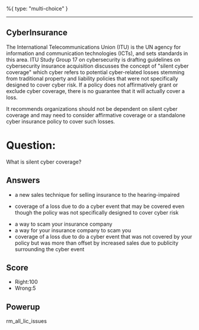 %{
 type: "multi-choice"
}

---
## CyberInsurance
The International Telecommunications Union (ITU)
is the UN agency for information and communication technologies (ICTs),
and sets standards in this area.
ITU Study Group 17 on cybersecurity is drafting guidelines
on cybersecurity insurance acquisition discusses the concept of
"silent cyber coverage"
which cyber refers to potential cyber-related losses
stemming from traditional property and
liability policies that were not specifically designed to cover cyber risk.
If a policy does not affirmatively grant or exclude cyber coverage,
there is no guarantee that it will actually cover a loss.

It recommends organizations should not be dependent on silent cyber coverage
and may need to consider affirmative coverage
or a standalone cyber insurance policy to cover such losses.

# Question:
What is silent cyber coverage?

## Answers
- a new sales technique for selling insurance to the hearing-impaired
* coverage of a loss due to do a cyber event that may be covered even though the policy was not specifically designed to cover cyber risk
- a way to scam your insurance company
- a way for your insurance company to scam you
- coverage of a loss due to do a cyber event that was not covered by your policy but was more than offset by increased sales due to publicity surrounding the cyber event

## Score
- Right:100
- Wrong:5

## Powerup
rm_all_lic_issues
